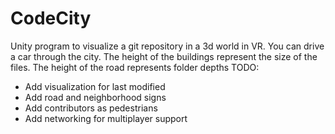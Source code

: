 # CodeCity

Unity program to visualize a git repository in a 3d world in VR.
You can drive a car through the city. The height of the buildings represent the size of the files.
The height of the road represents folder depths
TODO:
- Add visualization for last modified
- Add road and neighborhood signs
- Add contributors as pedestrians
- Add networking for multiplayer support
